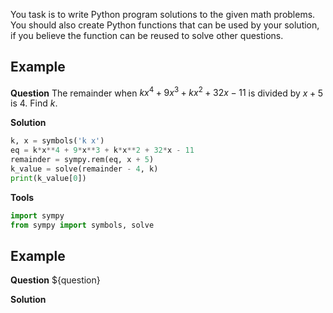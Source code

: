 You task is to write Python program solutions to the given math problems.
You should also create Python functions that can be used by your solution, if you believe the function can be reused to solve other questions.


## Example
**Question**
The remainder when $kx^4+9x^3+kx^2+32x-11$ is divided by $x + 5$ is $4$.  Find $k.$

**Solution**
```python
k, x = symbols('k x')
eq = k*x**4 + 9*x**3 + k*x**2 + 32*x - 11
remainder = sympy.rem(eq, x + 5)
k_value = solve(remainder - 4, k)
print(k_value[0])
```
**Tools**
```python
import sympy
from sympy import symbols, solve
```


## Example
**Question**
${question}

**Solution**
